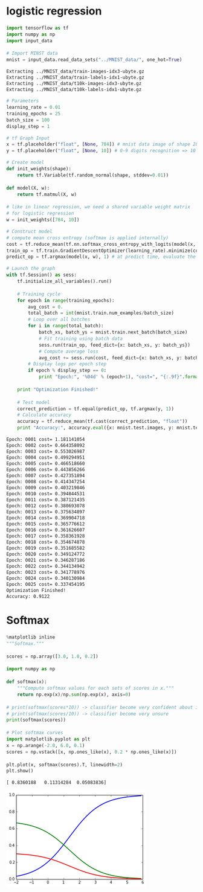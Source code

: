 # logistic regression


```python
import tensorflow as tf
import numpy as np
import input_data

# Import MINST data
mnist = input_data.read_data_sets("../MNIST_data/", one_hot=True)
```

    Extracting ../MNIST_data/train-images-idx3-ubyte.gz
    Extracting ../MNIST_data/train-labels-idx1-ubyte.gz
    Extracting ../MNIST_data/t10k-images-idx3-ubyte.gz
    Extracting ../MNIST_data/t10k-labels-idx1-ubyte.gz


```python
# Parameters
learning_rate = 0.01
training_epochs = 25
batch_size = 100
display_step = 1
```


```python
# tf Graph Input
x = tf.placeholder("float", [None, 784]) # mnist data image of shape 28*28=784
y = tf.placeholder("float", [None, 10]) # 0-9 digits recognition => 10 classes
```


```python
# Create model
def init_weights(shape):
    return tf.Variable(tf.random_normal(shape, stddev=0.01))

def model(X, w):
    return tf.matmul(X, w)

# like in linear regression, we need a shared variable weight matrix
# for logistic regression
w = init_weights([784, 10]) 
```


```python
# Construct model
# compute mean cross entropy (softmax is applied internally)
cost = tf.reduce_mean(tf.nn.softmax_cross_entropy_with_logits(model(x, w), y)) 
train_op = tf.train.GradientDescentOptimizer(learning_rate).minimize(cost) # construct optimizer
predict_op = tf.argmax(model(x, w), 1) # at predict time, evaluate the argmax of the logistic regression
```


```python
# Launch the graph
with tf.Session() as sess:
    tf.initialize_all_variables().run()

    # Training cycle
    for epoch in range(training_epochs):
        avg_cost = 0.
        total_batch = int(mnist.train.num_examples/batch_size)
        # Loop over all batches
        for i in range(total_batch):
            batch_xs, batch_ys = mnist.train.next_batch(batch_size)
            # Fit training using batch data
            sess.run(train_op, feed_dict={x: batch_xs, y: batch_ys})
            # Compute average loss
            avg_cost += sess.run(cost, feed_dict={x: batch_xs, y: batch_ys})/total_batch
        # Display logs per epoch step
        if epoch % display_step == 0:
            print "Epoch:", '%04d' % (epoch+1), "cost=", "{:.9f}".format(avg_cost)

    print "Optimization Finished!"

    # Test model
    correct_prediction = tf.equal(predict_op, tf.argmax(y, 1))
    # Calculate accuracy
    accuracy = tf.reduce_mean(tf.cast(correct_prediction, "float"))
    print "Accuracy:", accuracy.eval({x: mnist.test.images, y: mnist.test.labels})
```

    Epoch: 0001 cost= 1.181141054
    Epoch: 0002 cost= 0.664358092
    Epoch: 0003 cost= 0.553026987
    Epoch: 0004 cost= 0.499294951
    Epoch: 0005 cost= 0.466518660
    Epoch: 0006 cost= 0.443856266
    Epoch: 0007 cost= 0.427351894
    Epoch: 0008 cost= 0.414347254
    Epoch: 0009 cost= 0.403219846
    Epoch: 0010 cost= 0.394844531
    Epoch: 0011 cost= 0.387121435
    Epoch: 0012 cost= 0.380693078
    Epoch: 0013 cost= 0.375634897
    Epoch: 0014 cost= 0.369904718
    Epoch: 0015 cost= 0.365776612
    Epoch: 0016 cost= 0.361626607
    Epoch: 0017 cost= 0.358361928
    Epoch: 0018 cost= 0.354674878
    Epoch: 0019 cost= 0.351685582
    Epoch: 0020 cost= 0.349124772
    Epoch: 0021 cost= 0.346287186
    Epoch: 0022 cost= 0.344134942
    Epoch: 0023 cost= 0.341778976
    Epoch: 0024 cost= 0.340130984
    Epoch: 0025 cost= 0.337454195
    Optimization Finished!
    Accuracy: 0.9122


# Softmax


```python
%matplotlib inline
"""Softmax."""

scores = np.array([3.0, 1.0, 0.2])

import numpy as np

def softmax(x):
    """Compute softmax values for each sets of scores in x."""
    return np.exp(x)/np.sum(np.exp(x), axis=0)

# print(softmax(scores*10)) -> classifier become very confident about its predictions
# print(softmax(scores/10)) -> classifier become very unsure
print(softmax(scores))

# Plot softmax curves
import matplotlib.pyplot as plt
x = np.arange(-2.0, 6.0, 0.1)
scores = np.vstack([x, np.ones_like(x), 0.2 * np.ones_like(x)])

plt.plot(x, softmax(scores).T, linewidth=2)
plt.show()
```

    [ 0.8360188   0.11314284  0.05083836]



![png](output_8_1.png)


